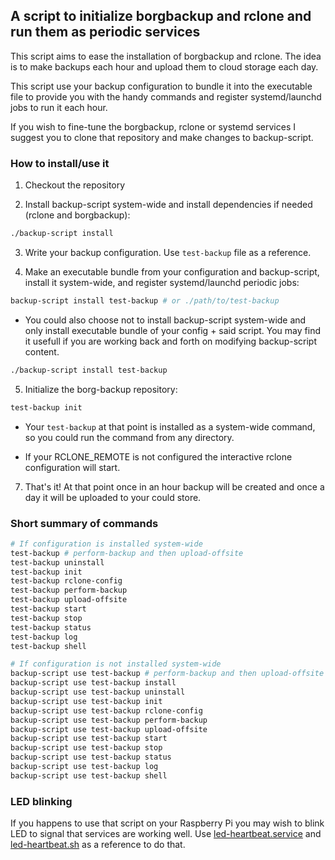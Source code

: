 ## A script to initialize borgbackup and rclone and run them as periodic services

This script aims to ease the installation of borgbackup and rclone. The idea is to make backups each hour and upload them to cloud storage each day.

This script use your backup configuration to bundle it into the executable file to provide you with the handy commands and register systemd/launchd jobs to run it each hour.

If you wish to fine-tune the borgbackup, rclone or systemd services I suggest you to clone that repository and make changes to backup-script.

### How to install/use it

1. Checkout the repository

2. Install backup-script system-wide and install dependencies if needed (rclone and borgbackup):

```sh
./backup-script install
```

3. Write your backup configuration. Use `test-backup` file as a reference.

4. Make an executable bundle from your configuration and backup-script, install it system-wide, and register systemd/launchd periodic jobs:

```sh
backup-script install test-backup # or ./path/to/test-backup
```

* You could also choose not to install backup-script system-wide and only install executable bundle of your config + said script. You may find it usefull if you are working back and forth on modifying backup-script content.

```sh
./backup-script install test-backup
```

5. Initialize the borg-backup repository:
```sh
test-backup init
```

* Your ``test-backup`` at that point is installed as a system-wide command, so you could run the command from any directory.

* If your RCLONE_REMOTE is not configured the interactive rclone configuration will start.

7. That's it! At that point once in an hour backup will be created and once a day it will be uploaded to your could store.

### Short summary of commands
```sh
# If configuration is installed system-wide
test-backup # perform-backup and then upload-offsite
test-backup uninstall
test-backup init
test-backup rclone-config
test-backup perform-backup
test-backup upload-offsite
test-backup start
test-backup stop
test-backup status
test-backup log
test-backup shell

# If configuration is not installed system-wide
backup-script use test-backup # perform-backup and then upload-offsite
backup-script use test-backup install
backup-script use test-backup uninstall
backup-script use test-backup init
backup-script use test-backup rclone-config
backup-script use test-backup perform-backup
backup-script use test-backup upload-offsite
backup-script use test-backup start
backup-script use test-backup stop
backup-script use test-backup status
backup-script use test-backup log
backup-script use test-backup shell
```

### LED blinking

If you happens to use that script on your Raspberry Pi you may wish to blink LED to signal that services are working well. Use [led-heartbeat.service](led-heartbeat.service) and [led-heartbeat.sh](led-heartbeat.sh) as a reference to do that.
